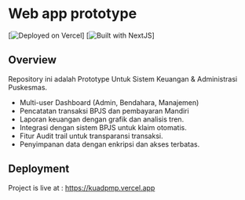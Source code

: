 # Web app prototype

[![Deployed on Vercel]()]
[![Built with NextJS]()]

## Overview

Repository ini adalah Prototype Untuk Sistem Keuangan & Administrasi Puskesmas.

- Multi-user Dashboard (Admin, Bendahara, Manajemen)
- Pencatatan transaksi BPJS dan pembayaran Mandiri
- Laporan keuangan dengan grafik dan analisis tren.
- Integrasi dengan sistem BPJS untuk klaim otomatis.
- Fitur Audit trail untuk transparansi transaksi.
- Penyimpanan data dengan enkripsi dan akses terbatas.
## Deployment

Project is live at : https://kuadpmp.vercel.app
